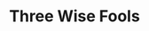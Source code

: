 ---
title: Three Wise Fools
year: 1934
opening_date: 1934-11-20
closing_date: 
layout: productions
image:
image_caption:
image_credit:
playbill:
category:
Theatre: Theatre Jacksonville
cast:
  Poole: Birt Byrd
  Dr. Richard Gaunt: Frank Heintz
  Hon. Jas. Trumbull: Isaac Peiser
  Ben Suratt: Jean Leamond
  Gray: Kenneth Dent
  John Crawshay: Kenneth Hunter
  Theodore Findley: Lawrence Case
  Gordon Schuyler: Leon Corbin
  Miss Fairchild: Margaret Hunter
  Clancy: Clyde Harris
  Douglass: Virgil Perry
  Mrs. Saunders: Elizabeth Mizelle
crew:
  Director: Mrs. Fred G. Pumpelly
understudies:
orchestra:
external_links:
---